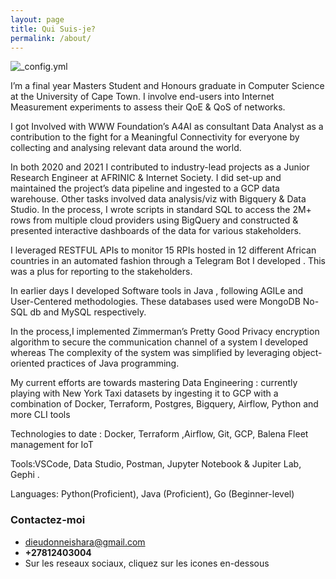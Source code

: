 ```yaml
---
layout: page
title: Qui Suis-je?
permalink: /about/
---
```

![_config.yml]({{site.baseurl}}/images/profile.jpeg)

I’m a final year Masters Student and Honours graduate in Computer Science at the University of Cape Town. I involve end-users into Internet Measurement experiments to assess their QoE & QoS of networks.

I got Involved with WWW Foundation’s A4AI as consultant Data Analyst as a contribution to the fight for a Meaningful Connectivity for everyone by collecting and analysing relevant data around the world.

 In both 2020 and 2021 I contributed to industry-lead projects as a Junior Research Engineer at AFRINIC & Internet Society. I did set-up and maintained the project’s data pipeline and ingested to a GCP data warehouse. Other tasks involved data analysis/viz with Bigquery & Data Studio. In the process, I wrote scripts in standard SQL to access the 2M+ rows from multiple cloud providers using BigQuery and constructed & presented interactive dashboards of the data for various stakeholders.

I leveraged RESTFUL APIs to monitor 15 RPIs hosted in 12  different African countries in an automated fashion through a Telegram Bot I developed . This was a plus for reporting to the stakeholders.

In earlier days I developed Software tools in Java , following AGILe and User-Centered methodologies. These databases used were MongoDB No-SQL db and MySQL respectively.

In the process,I  implemented Zimmerman’s Pretty Good Privacy encryption algorithm to secure the communication channel of a system I developed whereas The complexity of the system was simplified by leveraging object-oriented practices of Java programming.

My current efforts are towards mastering Data Engineering : currently playing with New York Taxi datasets by ingesting it to GCP with a combination of Docker, Terraform, Postgres, Bigquery, Airflow, Python and more CLI tools 

Technologies to date : Docker, Terraform ,Airflow, Git, GCP, Balena Fleet management for IoT

Tools:VSCode, Data Studio, Postman, Jupyter Notebook & Jupiter Lab, Gephi . 

Languages: Python(Proficient), Java (Proficient), Go (Beginner-level)

### Contactez-moi

- [dieudonneishara@gmail.com](mailto:dieudonneishara@gmail.com)
- **+27812403004**
- Sur les reseaux sociaux, cliquez sur les icones en-dessous
